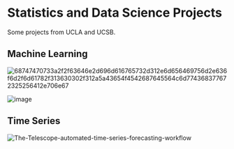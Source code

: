 # Statistics and Data Science Projects

Some projects from UCLA and UCSB.

<!---
robin-g-lee/robin-g-lee is a ✨ special ✨ repository because its `README.md` (this file) appears on your GitHub profile.
You can click the Preview link to take a look at your changes.
--->

## Machine Learning

![68747470733a2f2f63646e2d696d616765732d312e6d656469756d2e636f6d2f6d61782f313630302f312a5a43654f4542687645564c6d774368377672325256412e706e67](https://github.com/user-attachments/assets/862dd4e0-0abb-4bd2-bd35-793c421e6ca3)

![image](https://github.com/user-attachments/assets/60b58690-3c37-4cdc-8fc1-6de7d2f4716f)

## Time Series

![The-Telescope-automated-time-series-forecasting-workflow](https://github.com/user-attachments/assets/a13316b2-7101-40bf-bdc0-603c4c03162a)



